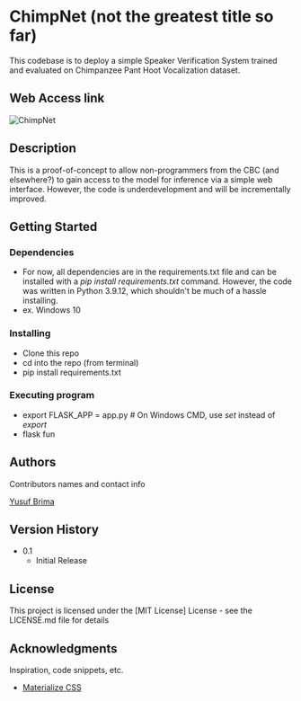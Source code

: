 # ChimpNet (not the greatest title so far)

This codebase is to deploy a simple Speaker Verification System trained and evaluated on Chimpanzee Pant Hoot Vocalization dataset.

## Web Access link

![ChimpNet](https://chimpnet.ikw.uos.de/)

## Description

This is a proof-of-concept to allow non-programmers from the CBC (and elsewhere?) to gain access to the model for inference via a simple web interface. However, the code is underdevelopment and will be incrementally improved.

## Getting Started

### Dependencies

* For now, all dependencies are in the requirements.txt file and can be installed with a *pip install requirements.txt* command. However, the code was written in Python 3.9.12, which shouldn't be much of a hassle installing.
* ex. Windows 10

### Installing

* Clone this repo
* cd into the repo (from terminal)
* pip install requirements.txt

### Executing program

* export FLASK_APP = app.py # On Windows CMD, use *set* instead of *export*
* flask fun


## Authors

Contributors names and contact info

[Yusuf Brima ](https://yusufbrima.github.io/)

## Version History


* 0.1
    * Initial Release

## License

This project is licensed under the [MIT License] License - see the LICENSE.md file for details

## Acknowledgments

Inspiration, code snippets, etc.
* [Materialize CSS](https://materializecss.com/)

